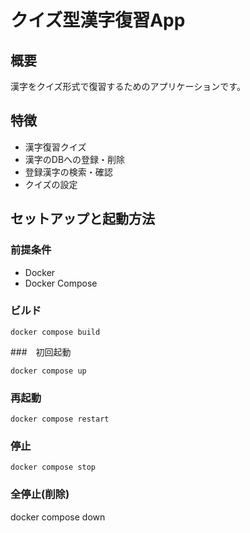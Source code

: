 # クイズ型漢字復習App
## 概要
漢字をクイズ形式で復習するためのアプリケーションです。
## 特徴
- 漢字復習クイズ
- 漢字のDBへの登録・削除
- 登録漢字の検索・確認
- クイズの設定

## セットアップと起動方法
### 前提条件
- Docker
- Docker Compose

### ビルド
```
docker compose build
```
###　初回起動
```
docker compose up
```
### 再起動
```
docker compose restart
```
### 停止
```
docker compose stop
```
### 全停止(削除)
docker compose down
```
